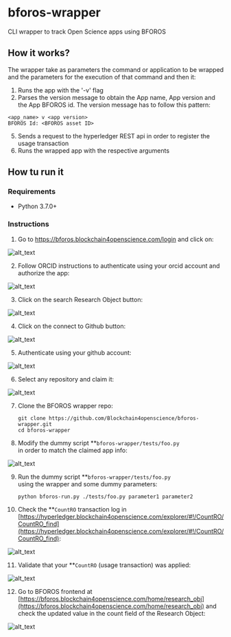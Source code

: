 # bforos-wrapper
CLI wrapper to track Open Science apps using BFOROS

## How it works?

The wrapper take as parameters the command or application to be wrapped and the parameters for the execution of that command and then it:

1. Runs the app with the '-v' flag
2. Parses the version message to obtain the App name, App version and the App BFOROS id. The version message has to follow this pattern:

```
<app_name> v <app version>
BFOROS Id: <BFOROS asset ID>
```

5. Sends a request to the hyperledger  REST api in order to register the usage transaction
6. Runs the wrapped app with the respective arguments

## How tu run it

### Requirements

*   Python 3.7.0+

### Instructions

1.  Go to https://bforos.blockchain4openscience.com/login and click on:​

![alt_text](https://gist.githubusercontent.com/ficolo/ba1557b45d75613cf7b5cacc61f8dbf6/raw/f45128a3a5647919e421d1945a0c9339246e5896/BFOROS-Wrapper-0.png "image_tooltip")


2.  Follow ORCID instructions to authenticate using your orcid account and authorize the app:


![alt_text](https://gist.githubusercontent.com/ficolo/ba1557b45d75613cf7b5cacc61f8dbf6/raw/f45128a3a5647919e421d1945a0c9339246e5896/BFOROS-Wrapper-1.png "image_tooltip")


3.  Click on the search Research Object button:


![alt_text](https://gist.githubusercontent.com/ficolo/ba1557b45d75613cf7b5cacc61f8dbf6/raw/f45128a3a5647919e421d1945a0c9339246e5896/BFOROS-Wrapper2.png "image_tooltip")


4.  Click on the connect to Github button:


![alt_text](https://gist.githubusercontent.com/ficolo/ba1557b45d75613cf7b5cacc61f8dbf6/raw/f45128a3a5647919e421d1945a0c9339246e5896/BFOROS-Wrapper3.png "image_tooltip")


5.  Authenticate using your github account:


![alt_text](https://gist.githubusercontent.com/ficolo/ba1557b45d75613cf7b5cacc61f8dbf6/raw/f45128a3a5647919e421d1945a0c9339246e5896/BFOROS-Wrapper-4.png "image_tooltip")


6.  Select any repository and claim it:


![alt_text](https://gist.githubusercontent.com/ficolo/ba1557b45d75613cf7b5cacc61f8dbf6/raw/f45128a3a5647919e421d1945a0c9339246e5896/BFOROS-Wrapper-5.png "image_tooltip")


7.  Clone the BFOROS wrapper repo:

    ```
    git clone https://github.com/Blockchain4openscience/bforos-wrapper.git
    cd bforos-wrapper
    ```


8.  Modify the dummy script **<code>bforos-wrapper/tests/foo.py </code></strong>in order to match the claimed app info:

 
![alt_text](https://gist.githubusercontent.com/ficolo/ba1557b45d75613cf7b5cacc61f8dbf6/raw/f45128a3a5647919e421d1945a0c9339246e5896/BFOROS-Wrapper-6.png "image_tooltip")


9.  Run the dummy script **<code>bforos-wrapper/tests/foo.py </code></strong>using the wrapper and some dummy parameters:

    ```
    python bforos-run.py ./tests/foo.py parameter1 parameter2
    ```


10.  Check the **<code>CountRO</code></strong> transaction log in [https://hyperledger.blockchain4openscience.com/explorer/#!/CountRO/CountRO_find](https://hyperledger.blockchain4openscience.com/explorer/#!/CountRO/CountRO_find):


![alt_text](https://gist.githubusercontent.com/ficolo/ba1557b45d75613cf7b5cacc61f8dbf6/raw/f45128a3a5647919e421d1945a0c9339246e5896/BFOROS-Wrapper-7.png "image_tooltip")


11.  Validate that your **<code>CountRO</code></strong> (usage transaction) was applied:


![alt_text](https://gist.githubusercontent.com/ficolo/ba1557b45d75613cf7b5cacc61f8dbf6/raw/f45128a3a5647919e421d1945a0c9339246e5896/BFOROS-Wrapper-8.png "image_tooltip")


12.  Go to BFOROS frontend at [https://bforos.blockchain4openscience.com/home/research_obj](https://bforos.blockchain4openscience.com/home/research_obj) and check the updated value in the count field of the Research Object:

![alt_text](https://gist.githubusercontent.com/ficolo/ba1557b45d75613cf7b5cacc61f8dbf6/raw/f45128a3a5647919e421d1945a0c9339246e5896/BFOROS-Wrapper-9.png "image_tooltip")

